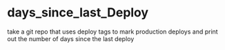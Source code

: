 days_since_last_Deploy
======================

take a git repo that uses deploy tags to mark production deploys and print out the number of days since the last deploy
